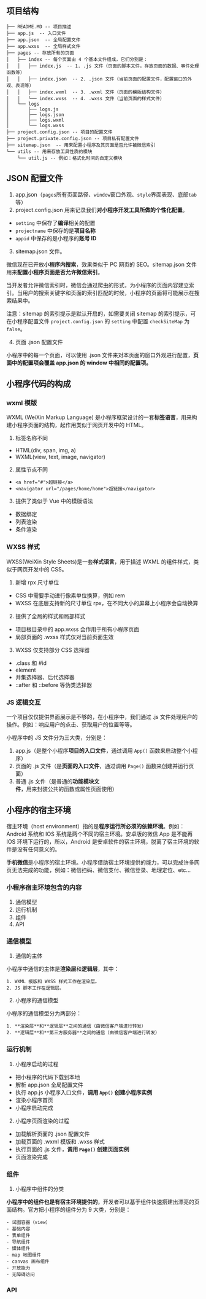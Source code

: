 ## 项目结构

```
├── README.MD -- 项目描述
├── app.js  -- 入口文件
├── app.json  -- 全局配置文件
├── app.wxss  -- 全局样式文件
├── pages -- 存放所有的页面
│   ├── index -- 每个页面由 4 个基本文件组成，它们分别是：
│   │   ├── index.js  -- 1. .js 文件（页面的脚本文件，存放页面的数据、事件处理函数等）
│   │   ├── index.json  -- 2. .json 文件（当前页面的配置文件，配置窗口的外观、表现等）
│   │   ├── index.wxml  -- 3. .wxml 文件（页面的模版结构文件）
│   │   └── index.wxss  -- 4. .wxss 文件（当前页面的样式文件）
│   └── logs
│       ├── logs.js
│       ├── logs.json
│       ├── logs.wxml
│       └── logs.wxss
├── project.config.json -- 项目的配置文件
├── project.private.config.json -- 项目私有配置文件
├── sitemap.json  -- 用来配置小程序及其页面是否允许被微信索引
└── utils -- 用来存放工具性质的模块
    └── util.js -- 例如：格式化时间的自定义模块
```

## JSON 配置文件

1. app.json（`pages`所有页面路径、`window`窗口外观、`style`界面表现、底部`tab`等）
2. project.config.json 用来记录我们**对小程序开发工具所做的个性化配置**。

  - `setting` 中保存了**编译**相关的配置
  - `projectname` 中保存的是**项目名称**
  - `appid` 中保存的是小程序的**账号 ID**

3. sitemap.json 文件。

  微信现在已开放**小程序内搜索**，效果类似于 PC 网页的 SEO。sitemap.json 文件用来**配置小程序页面是否允许微信索引**。
  
  当开发者允许微信索引时，微信会通过爬虫的形式，为小程序的页面内容建立索引。当用户的搜索关键字和页面的索引匹配的时候，小程序的页面将可能展示在搜索结果中。

  注意：sitemap 的索引提示是默认开启的，如需要关闭 sitemap 的索引提示，可在小程序配置文件 `project.config.json` 的 `setting` 中配置 `checkSiteMap` 为 `false`。

4. 页面 .json 配置文件

  小程序中的每一个页面，可以使用 .json 文件来对本页面的窗口外观进行配置，**页面中的配置项会覆盖 app.json 的 window 中相同的配置项。**

## 小程序代码的构成

### wxml 模版

WXML (WeiXin Markup Language) 是小程序框架设计的一套**标签语言**，用来构建小程序页面的结构，起作用类似于网页开发中的 HTML。

1. 标签名称不同
  - HTML(div, span, img, a)
  - WXML(view, text, image, navigator)

2. 属性节点不同
  - `<a href="#">超链接</a>`
  - `<navigator url="/pages/home/home">超链接</navigator>`

3. 提供了类似于 Vue 中的模版语法
  - 数据绑定
  - 列表渲染
  - 条件渲染

### WXSS 样式

WXSS(WeiXin Style Sheets)是一套**样式语言**，用于描述 WXML 的组件样式，类似于网页开发中的 CSS。

1. 新增 rpx 尺寸单位
  - CSS 中需要手动进行像素单位换算，例如 rem
  - WXSS 在底层支持新的尺寸单位 rpx，在不同大小的屏幕上小程序会自动换算
  
2. 提供了全局的样式和局部样式
  - 项目根目录中的 app.wxss 会作用于所有小程序页面
  - 局部页面的 .wxss 样式仅对当前页面生效

3. WXSS 仅支持部分 CSS 选择器
  - .class 和 #id
  - element
  - 并集选择器、后代选择器
  - ::after 和 ::before 等伪类选择器

### JS 逻辑交互

一个项目仅仅提供界面展示是不够的，在小程序中，我们通过 .js 文件处理用户的操作。例如：响应用户的点击、获取用户的位置等等。

小程序中的 JS 文件分为三大类，分别是：

1. app.js（是整个小程序**项目的入口文件**，通过调用 `App()` 函数来启动整个小程序）
2. 页面的 .js 文件（是**页面的入口文件**，通过调用 `Page()` 函数来创建并运行页面）
3. 普通 .js 文件（是普通的**功能模块文件**，用来封装公共的函数或属性页面使用）

## 小程序的宿主环境

宿主环境（host environment）指的是**程序运行所必须的依赖环境**。例如：Android 系统和 IOS 系统是两个不同的宿主环境。安卓版的微信 App 是不能再 IOS 环境下运行的，所以，Android 是安卓软件的宿主环境，脱离了宿主环境的软件是没有任何意义的。

**手机微信**是小程序的宿主环境。小程序借助宿主环境提供的能力，可以完成许多网页无法完成的功能，例如：微信扫码、微信支付、微信登录、地理定位、etc...

### 小程序宿主环境包含的内容

1. 通信模型
2. 运行机制
3. 组件
4. API

### 通信模型

1. 通信的主体

  小程序中通信的主体是**渲染层**和**逻辑层**，其中：

    1. WXML 模版和 WXSS 样式工作在渲染层。
    2. JS 脚本工作在逻辑层。

2. 小程序的通信模型

  小程序的通信模型分为两部分：

    1. **渲染层**和**逻辑层**之间的通信（由微信客户端进行转发）
    2. **逻辑层**和**第三方服务器**之间的通信（由微信客户端进行转发）

### 运行机制

1. 小程序启动的过程

  - 把小程序的代码下载到本地
  - 解析 app.json 全局配置文件
  - 执行 app.js 小程序入口文件，**调用 `App()` 创建小程序实例**
  - 渲染小程序首页
  - 小程序启动完成

2. 小程序页面渲染的过程

  - 加载解析页面的 .json 配置文件
  - 加载页面的 .wxml 模版和 .wxss 样式
  - 执行页面的 .js 文件，**调用 `Page()` 创建页面实例**
  - 页面渲染完成

### 组件

1. 小程序中组件的分类

  **小程序中的组件也是有宿主环境提供的**，开发者可以基于组件快速搭建出漂亮的页面结构。官方把小程序的组件分为 9 大类，分别是：

    - 试图容器（view）
    - 基础内容
    - 表单组件
    - 导航组件
    - 媒体组件
    - map 地图组件
    - canvas 画布组件
    - 开放能力
    - 无障碍访问

### API
